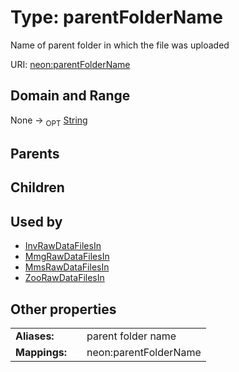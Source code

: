 
# Type: parentFolderName


Name of parent folder in which the file was uploaded

URI: [neon:parentFolderName](https://data.neonscience.org/parentFolderName)


## Domain and Range

None ->  <sub>OPT</sub> [String](types/String.md)

## Parents


## Children


## Used by

 * [InvRawDataFilesIn](InvRawDataFilesIn.md)
 * [MmgRawDataFilesIn](MmgRawDataFilesIn.md)
 * [MmsRawDataFilesIn](MmsRawDataFilesIn.md)
 * [ZooRawDataFilesIn](ZooRawDataFilesIn.md)

## Other properties

|  |  |  |
| --- | --- | --- |
| **Aliases:** | | parent folder name |
| **Mappings:** | | neon:parentFolderName |

